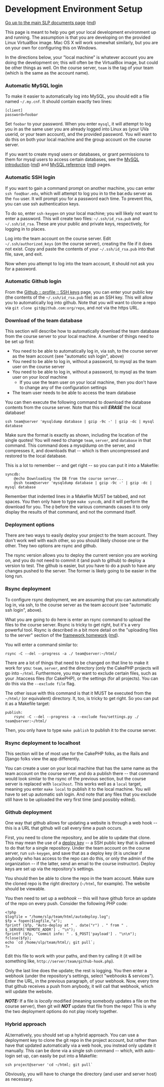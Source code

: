 Development Environment Setup
=============================

[Go up to the main SLP documents page](index.html) ([md](index.md))

This page is meant to help you get your local development environment up and running.  The assumption is that you are developing on the provided Linux VirtualBox image.  Mac OS X will work somewhat similarly, but you are on your own for configuring this on Windows.

In the directions below, your "local machine" is whatever account you are doing the development on; this will often be the VirtualBox image, but could be other things as well.  On the course server, `team` is the tag of your team (which is the same as the account name).

### Automatic MySQL login

To make it easier to automatically log into MySQL, you should edit a file named `~/.my.cnf`.  It should contain exactly two lines:

```
[client]
password=foobar
```

Set `foobar` to your password.  When you enter `mysql`, it will attempt to log you in as the same user you are already logged into Linux as (your UVa userid, or your team account), and the provided password.  You will want to do this on both your local machine and the group account on the course server.

If you want to create mysql users or databases, or grant permissions to them for mysql users to access certain databases, see the [MySQL introduction](mysql-intro.html) ([md](mysql-intro.md)) and [MySQL reference](mysql-reference.html) ([md](mysql-reference.md)) pages.

### Automatic SSH login

If you want to gain a command prompt on another machine, you can enter `ssh foo@bar.edu`, which will attempt to log you in to the bar.edu server as the `foo` user.  It will prompt you for a password each time.  To prevent this, you can use ssh authentication keys.

To do so, enter `ssh-keygen` on your local machine; you will likely not want to enter a password.  This will create two files: `~/.ssh/id_rsa.pub` and `~/.ssh/id_rsa`.  These are your public and private keys, respectively, for logging in to places.

Log into the team account on the course server.  Edit `~/.ssh/authorized_keys` (on the course server), creating the file if it does not exist.  Copy and paste the contents of your `~/.ssh/id_rsa.pub` into that file, save, and exit.

Now when you attempt to log into the team account, it should not ask you for a password.

### Automatic Github login

From the [Github :: profile :: SSH keys](https://github.com/settings/ssh) page, you can enter your public key (the contents of the `~/.ssh/id_rsa.pub` file) as an SSH key.  This will allow you to automatically log into github.  Note that you will want to clone a repo via `git clone git@github.com:org/repo`, and *not* via the https URL.

### Download of the team database

This section will describe how to automatically download the team database from the course server to your local machine.  A number of things need to be set up first:

- You need to be able to automatically log in, via ssh, to the course server as the team account (see "automatic ssh login", above)
- You need to be able to log in, without a password, to mysql as the team user on the course server
- You need to be able to log in, without a password, to mysql as the team user on your *local* machine
  - If you use the team user on your local machine, then you don't have to change any of the configuration settings
- The team user needs to be able to access the team database

You can then execute the following command to download the database contents from the course server.  Note that this will ***ERASE*** the local database!

```
ssh team@server 'mysqldump database | gzip -9c -' | gzip -dc | mysql database
```

Make sure the format is exactly as shown, including the location of the single quotes!  You will need to change `team`, `server`, and `database` in that command.  This command does a mysqldump on the server, and compresses it, and downloads that -- which is then uncompressed and restored to the local database.

This is a lot to remember -- and get right -- so you can put it into a Makefile:

```
syncdb:
	@echo Downloading the DB from the course server...
	@ssh team@server 'mysqldump database | gzip -9c -' | gzip -dc | mysql database
```

Remember that indented lines in a Makefile MUST be tabbed, and not spaces.  You then only have to type `make syncdb`, and it will perform the download for you.  The `@` before the various commands causes it to only display the results of that command, and not the command itself.

### Deployment options

There are two ways to easily deploy your project to the team account.  They don't work well with each other, so you should likely choose one or the other.  They two options are rsync and github.

The rsync version allows you to deploy the current version you are working on, and you do not need to commit it (and push to github) to deploy a version to test.  The github is easier, but you have to do a push to have any changes pushed to the server.  The former is likely going to be easier in the long run.

### Rsync deployment

To configure rsync deployment, we are assuming that you can automatically log in, via ssh, to the course server as the team account (see "automatic ssh login", above).

What you are going to do here is enter an rsync command to upload the files to the course server.  Rsync is tricky to get right, but it's a very powerful tool.  Rsync is described in a bit more detail on the "uploading files to the server" section of the [framework homework](hw-frameworks.html) ([md](framework-hw.md)).

You will enter a command similar to:

```
rsync -C --del --progress -a ./ team@server:~/html/
```

There are a lot of things that need to be changed on that line to make it work for you: `team`, `server`, and the directory (only the CakePHP projects will go into `~/html`.  Furthermore, you may want to exclude certain files, such as your .htaccess files (for CakePHP), or the settings (for all projects).  You can do this via the `--exclude file` flag.

The other issue with this command is that it MUST be executed from the `~/html/` (or equivalent) directory.  It, too, is tricky to get right.  So you can put it as a Makefile target:

```
publish:
	rsync -C --del --progress -a --exclude foo/settings.py ./ team@server:~/html/
```

Then, you only have to type `make publish` to publish it to the course server.

### Rsync deployment to localhost

This section will be of most use for the CakePHP folks, as the Rails and Django folks view the app differently.

You can create a user on your local machine that has the same name as the team account on the course server, and do a publish there -- that command would look similar to the rsync of the previous section, but the course server is replaced with `localhost`.  This works well as a `local` target, meaning you enter `make local` to publish it to the local machine.  You will have to set up automatic ssh login.  And note that any files that you exclude still have to be uploaded the very first time (and possibly edited).

### Github deployment

One way that github allows for updating a website is through a web hook -- this is a URL that github will call every time a push occurs.

First, you need to clone the repository, and be able to update that clone.  This may mean the use of a [deploy key](https://developer.github.com/guides/managing-deploy-keys/#deploy-keys) -- a SSH public key that is allowed to do that for a single repository.  Under the team account on the course server, run `ssh-keygen`, and save that as a deploy key (it is unclear if anybody who has access to the repo can do this, or only the admin of the organization -- if the latter, send an email to the course instructor).  Deploy keys are set up via the repository's settings.

You should then be able to clone the repo in the team account.  Make sure the cloned repo is the right directory (`~/html`, for example).  The website should be viewable.

You then need to set up a *webhook* -- this will have github force an update of the repo on every push.  Consider the following PHP code:

```
<?php
$logfile = "/home/slp/team/html/autodeploy.log";
$fp = fopen($logfile,"a");
fprintf ($fp, "Auto-deploy at " . date("r") . " from " . $_SERVER['REMOTE_ADDR'] . "\n");
fprintf ($fp, "Commit info: " . $_POST['payload'] . "\n\n");
fclose($fp);
echo `cd /home/slp/team/html/; git pull`;
?>
```

Edit this file to work with your paths, and then try calling it (it will be something like, `http://server/team/github-hook.php`).

Only the last line does the update; the rest is logging.  You then enter a webhook (under the repository's settings, select "webhooks & services").  Enter the URL, in the previous paragraph, of your webhook.  Now, every time that github receives a push from anybody, it will call that webhook, which will update the website.

***NOTE:*** If a file is *locally* modified (meaning somebody updates a file on the course server), then git will ***NOT*** update that file from the repo!  This is why the two deployment options do not play nicely together.

### Hybrid approach

ALternatively, you should set up a hybrid approach.  You can use a deployment key to clone the git repo in the project account, but rather than have that updated automatically via a web hook, you instead only update it manually.  This can be done via a single ssh command -- which, with auto-login set up, can easily be put into a Makefile:

```
ssh project@server 'cd ~/html; git pull`
```

Obviously, you will have to change the directory (and user and server host) as necessary.
